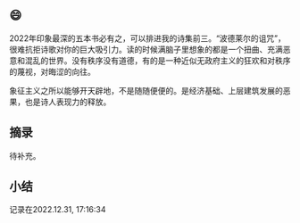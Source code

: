 ## 😄

2022年印象最深的五本书必有之，可以排进我的诗集前三。“波德莱尔的诅咒”，很难抗拒诗歌对你的巨大吸引力。读的时候满脑子里想象的都是一个扭曲、充满恶意和混乱的世界。没有秩序没有道德，有的是一种近似无政府主义的狂欢和对秩序的蔑视，对晦涩的向往。

象征主义之所以能够开天辟地，不是随随便便的。是经济基础、上层建筑发展的恶果，也是诗人表现力的释放。


## 摘录

待补充。

## 小结

记录在2022.12.31, 17:16:34

